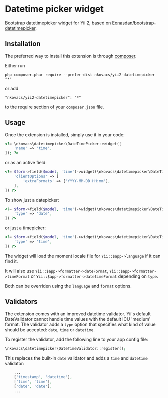 Datetime picker widget
======================
Bootstrap datetimepicker widget for Yii 2, based on [Eonasdan/bootstrap-datetimepicker](https://github.com/Eonasdan/bootstrap-datetimepicker).

Installation
------------

The preferred way to install this extension is through [composer](http://getcomposer.org/download/).

Either run

```
php composer.phar require --prefer-dist nkovacs/yii2-datetimepicker "*"
```

or add

```
"nkovacs/yii2-datetimepicker": "*"
```

to the require section of your `composer.json` file.


Usage
-----

Once the extension is installed, simply use it in your code:

```php
<?= \nkovacs\datetimepicker\DateTimePicker::widget([
    'name' => 'time',
]); ?>
```

or as an active field:

```php
<?= $form->field($model, 'time')->widget(\nkovacs\datetimepicker\DateTimePicker::className(), [
    'clientOptions' => [
        'extraFormats' => ['YYYY-MM-DD HH:mm'],
    ],
]) ?>
```

To show just a datepicker:

```php
<?= $form->field($model, 'time')->widget(\nkovacs\datetimepicker\DateTimePicker::className(), [
    'type' => 'date',
]) ?>
```

or just a timepicker:

```php
<?= $form->field($model, 'time')->widget(\nkovacs\datetimepicker\DateTimePicker::className(), [
    'type' => 'time',
]) ?>
```

The widget will load the moment locale file for `Yii::$app->language` if it can find it.

It will also use `Yii::$app->formatter->dateFormat`, `Yii::$app->formatter->timeFormat` or `Yii::$app->formatter->datetimeFormat` depending on `type`.

Both can be overriden using the `language` and `format` options.

Validators
----------

The extension comes with an improved datetime validator. Yii's default DateValidator cannot handle
time values with the default ICU 'medium' format. The validator adds a `type` option that specifies what
kind of value should be accepted: `date`, `time` or `datetime`.

To register the validator, add the following line to your app config file:

```php
\nkovacs\datetimepicker\DateTimeValidator::register();
```

This replaces the built-in `date` validator and adds a `time` and `datetime` validator:

```php
    ...
    ['timestamp', 'datetime'],
    ['time', 'time'],
    ['date', 'date'],
    ...
```
